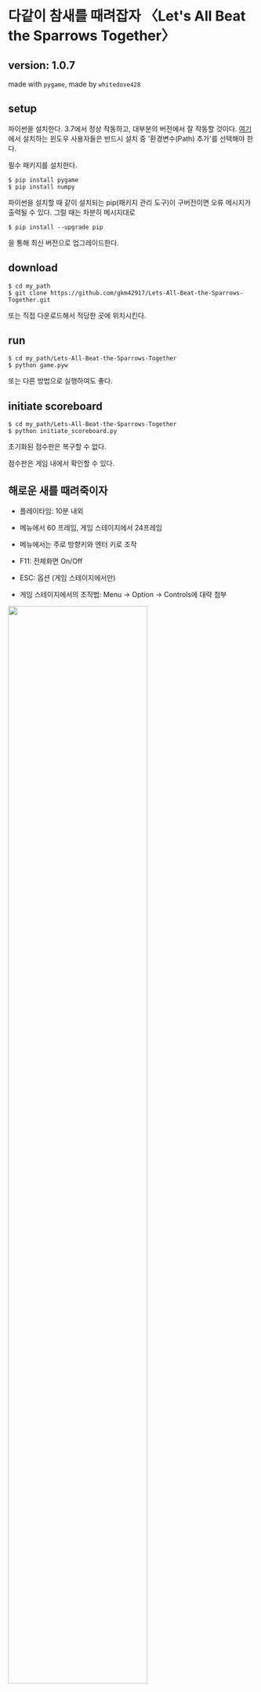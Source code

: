 # **다같이 참새를 때려잡자** 〈Let's All Beat the Sparrows Together〉

## **version: 1.0.7**
made with `pygame`, made by `whitedove428`

## setup
파이썬을 설치한다. 3.7에서 정상 작동하고, 대부분의 버전에서 잘 작동할 것이다. [여기](https://www.python.org/downloads/)에서 설치하는 윈도우 사용자들은 반드시 설치 중 '환경변수(Path) 추가'를 선택해야 한다.

필수 패키지를 설치한다.

```
$ pip install pygame
$ pip install numpy
```

파이썬을 설치할 때 같이 설치되는 pip(패키지 관리 도구)이 구버전이면 오류 메시지가 출력될 수 있다.
그럴 때는 차분히 메시지대로

```
$ pip install --upgrade pip
```

을 통해 최신 버전으로 업그레이드한다.

## download
```
$ cd my_path
$ git clone https://github.com/gkm42917/Lets-All-Beat-the-Sparrows-Together.git
```

또는 직접 다운로드해서 적당한 곳에 위치시킨다.

## run
```
$ cd my_path/Lets-All-Beat-the-Sparrows-Together
$ python game.pyw
```

또는 다른 방법으로 실행하여도 좋다.

## initiate scoreboard
```
$ cd my_path/Lets-All-Beat-the-Sparrows-Together
$ python initiate_scoreboard.py
```

초기화된 점수판은 복구할 수 없다.

점수판은 게임 내에서 확인할 수 있다.

## 해로운 새를 때려죽이자
* 플레이타임: 10분 내외

* 메뉴에서 60 프레임, 게임 스테이지에서 24프레임

* 메뉴에서는 주로 방향키와 엔터 키로 조작

* F11: 전체화면 On/Off

* ESC: 옵션 (게임 스테이지에서만)

* 게임 스테이지에서의 조작법: Menu → Option → Controls에 대략 첨부

<img src = "./screenshots/controls_guideline.png" width="75%">

# 게임 플레이

## 새총
* 공중에 체공할 수 있는 돌은 최대 `6`개(렉을 줄이기 위해 제한)
* `Shoot!`: 발사 가능
* `Wait!`: 돌이 바닥에 떨어질 때까지 발사 불가능
* 최대 대미지는 120가량

## 패배 조건
1. `생명력`이 0이 됐을 때
2. `밀밭 내구도`가 0이 됐을 때

## 음식 목록
| 음식 | 비고 |
|:---:|:---:|
| 포션 | 1.5hearts 회복 |
| 포션(뚱캔) | 3.0hearts 회복 |
| 관통 캔 | 스파이어 철거 시 드랍 |
| 샷건 캔 | 인면조 처치 시 드랍 |
| 빠른 장전 캔 | 추가 목표 달성 시 드랍 |

## 해로운 새 목록
| 해로운 새 | 유형 | 체력 | 비고 |
|:---:|:---:|---:|:---:|
| 참새 | 일반 | 1 |  |
| 타조 | 일반 | 1 |  |
| 정예타조 | 정예 | 200 |  |
| 뮤탈리스크 | 정예 | 300 |  |
| UFO | 일반 | 1 |  |
| 인면조 | 우두머리 | 2880 |  |
| 무리군주 | 정예 | 1500 | 공생충을 소환 |
| 공생충 | 일반 | 1 |  |
| 메디브 | 우두머리 | 5760 |
| 비둘기 | 번외 | 1 |  |
| 까마귀 | 번외 | 1 |  |
| 두루미 | 번외 | 1 |  |
| 펠리컨 | 번외 | 1 |  |
| 앵무새 | 번외 | 1 |  |

## 구조물 목록
| 구조물 | 체력 | 비고 |
|:---:|---:|:---:|
| 스파이어 | 6000 | 뮤탈리스크를 소환 |
| 그레이터 스파이어 | 12000 | 뮤탈리스크, 무리군주를 소환 |

## 투사체 목록
| 투사체 | 대미지 | 비고 |
|:---:|---:|:---:|
| 돌 | 0~120 | 플레이어가 발사 |
| 쐐기벌레 | 0.5hearts | 뮤탈리스크가 발사 |
| 레이저빔 | 1.0hearts | UFO가 발사 |
| 새똥 | 1.0hearts | 참새가 배변 |
| 비전균열 | 1.0hearts | 메디브가 발사 |

## 아직 수정되지 않은 버그

\-

# 스크린샷

## 게임플레이 영상
[유튜브에서 보기](https://www.youtube.com/watch?v=CkQKDU5AZGs&feature=youtu.be)

## Title
<img src = "./screenshots/unknown0.png" width="75%">

## Menu
<img src = "./screenshots/unknown1.png" width="75%">

<img src = "./screenshots/unknown2.png" width="75%">

<img src = "./screenshots/unknown3.png" width="75%">

## befor Game
<img src = "./screenshots/unknown4.png" width="75%">

<img src = "./screenshots/unknown5.png" width="75%">

## in Game
<img src = "./screenshots/unknown6.png" width="75%">

<img src = "./screenshots/unknown7.png" width="75%">

<img src = "./screenshots/unknown8.png" width="75%">

<img src = "./screenshots/unknown9.png" width="75%">

<img src = "./screenshots/unknown10.png" width="75%">

<img src = "./screenshots/unknown11.png" width="75%">

<img src = "./screenshots/unknown12.png" width="75%">

## after Game
<img src = "./screenshots/unknown13.png" width="75%">

<img src = "./screenshots/unknown14.png" width="75%">

## Statistics & Board
<img src = "./screenshots/unknown15.png" width="75%">

<img src = "./screenshots/unknown16.png" width="75%">

# 여담

## 문제점
1. 첫째로 미숙한 상태에서 만든 스파게티 코드. 돌과 충돌하면 삭제되는 일반 새를 만들고 생명력이 있는 정예 새를 만들었는데, 일반 새도 애초에 생명력이 1인 정예 새로 만들었으면 상당히 코드가 간결해졌을 것이다. 

1. C/C++에서는 잘만 되던 Backspace '\b'가 작동하지 않는다. 이것 탓에 점수판 만드는 데 상당히 고생했다. 아마 내가 모르는 다른 방법이 있지 싶다.

1. 플레이어는 클래스를 배우기 전에 만들어서 객체가 아니다. 객체로 만들었으면 2player도 쉽게 만들 수 있을 텐데 조금 아쉬운 점이다. 그러나 객체가 아니었던 돌을 객체로 뜯어고치면서 고생을 실컷 했었고 당장 불필요하게 플레이어까지 수정하면서 고생할 생각은 없다.

1. 게임 스테이지에서만 24프레임이다. 이게 말할 거리가 많은 게, 'pygame.image.load()'마다 뒤에 .convert()나 convert_alpha()를 붙이지 않으면 매 틱마다 이미지를 로드한다고 한다. 한창 작업하는 도중 알게 되었다. 실제로 측정해보니 60프레임으로 설정해놓은 것이 24프레임으로 작동하고 있었다. 그래서 전부 수정한 다음 게임 스테이지에서만 24프레임으로 작동하게 바꿨다. (convert()와 convert_alpha()의 차이는 후자가 투명색을 지원한다는 것.) 참새 같은 경우는 속력이 3~4 정도인데 이걸 60프레임으로 했으면 정수만 지원하는 pygame에서 어떻게 만들었을까 하는 생각도 든다. 새옹지마라고 할 만하다.

1. 그 많은 텍스트들을 만들 때 배경을 투명하게 할 경우 하나당 7줄 정도를 차지한다. 처음부터 함수를 만들어서 텍스트를 생성할 걸 하는 생각이 든다.

1. 많은 사진을 여러 게임 또는 유명한 밈에서 가져왔다. 메탈슬러그에서 관통, 샷건, 퀵차지의 아이콘과 UFO를, 스타크래프트에서 스파이어, 그레이터 스파이어, 뮤탈리스크, 무리군주를, 히어로즈 오브 더 스톰에서 포션과 메디브를, 평창 동계 올림픽에 등장하여 특유의 기괴함으로 유명했던 인면조를 사용했다.

1. 보스 인면조에서 패턴을 만든다고 "춤을 추지 않으면 잡아먹을 테야!"라는 대사를 달아놓고 플레이어가 왼쪽 오른쪽으로 움직이지 않으면 참새가 똥을 싸게 만들었다. 결과물은 심히 조잡하기가 이를 데가 없다.

1. 최종 보스 메디브의 생김새를 자세히 보면 구멍이 숭숭 뚫려있다. 전부 다른 게임에서 캡처해 포토샵으로 수정한 것이기 때문이다. 구멍 뚫린 부분은 체력바와 닉네임이 있던 자리다.

1. 포토샵이 png 파일에 표준이 아닌 데이터를 써놓는다고 한다. 실행이 안 되진 않지만 거슬리게 오류 메시지를 띄웠었는데, 구글링으로 없애는 방법을 알아냈다. [ImageMagick](https://imagemagick.org/index.php)을 깐다. 윈도우에서 설치를 하는 경우 'Install legacy utilities (e.g. convert)'를 체크한다. 이걸 해야지 명령 프롬프트에서 일괄 변환을 할 수 있다. 그리고 배치 파일을 만든다. 실행하면 같은 폴더에 있는 모든 png 파일이 변환된다.

```python
# pygame 텍스트 투명 배경 설정
text = arcadeFont35.render('대충 텍스트', True, (255, 255, 255))
textRect = text.get_rect()
textRect.centerx = windowSurface.get_rect().centerx
textRect.centery = windowSurface.get_rect().centery+320
alpha_img = pygame.Surface(text.get_size(), pygame.SRCALPHA)
alpha_img.fill((255, 255, 255, 255))
text.blit(alpha_img, (0, 0), special_flags=pygame.BLEND_RGBA_MULT)
```

```bat
:: ImageMagick의 convert [입력] -strip [출력]
@echo off
echo All files in format png will be converted.
for %%i in (*.png) do (
convert %%i -strip %%i
echo %%i converted
)
pause
```

## 참새의 무작위적 움직임
만들기 위해 고민을 많이 했던 대목이다. 결국 구현한 방법은 다음과 같다. 허공의 x, y 좌표 tuple을 촘촘하게 모아 배열에 넣은 뒤 저장한다. 그것들이 ./array에 있는 네 개의 파일이다. 처음 생성될 때 그 중 하나를 목표지점으로 잡고 그쪽으로 이동한다. 도달하면 다시 다른 목표지점을 잡아 이동한다. 계속 반복한다.

## 뮤탈리스크의 이동 경로
매개변수 θ를 사용하여 나타낼 수 있다.

<img src = "./screenshots/equation1.png" width="50%">

<img src = "./screenshots/result1.png" width="50%">
<img src = "./screenshots/result2.png" width="75%">
<img src = "./screenshots/result3.png" width="75%">

그래프의 모양을 가다듬기 위해서 아래 식을 곱한다.(scaling)

<img src = "./screenshots/equation2.png" width="20%">

아래와 같이 표현된다.

<img src = "./screenshots/equation3.png" width="60%">

<img src = "./screenshots/graph.png" width="60%">

θ 값에 따른 점의 위치

<img src = "./screenshots/graph.gif" width="60%">

이를 활용하여 뮤탈리스크의 이동 경로를 만들 수 있다.

## 메디브의 패턴
허공을 맴돌다 착지해 비전균열을 발사한다. 플레이어가 피격당하면 다시 발사한다. 피했다면 다시 까마귀로 변신한다. 첨하자면 원작(HOS) 고증이다.

## 통계를 만든 이유
누군가 이걸로 `강화학습`을 해보면 좋을 것 같다고 말했다. 그런데 이런 통계가 명확해야 한다고 말해서 고생 끝에 30개를 만들었다. 그런데 지금 기능으로는 게임이 종료되기 전까지 반환하는 기능이 없어서 수정해야 할지도 모르겠다. 그리고 별로 하고 싶지 않다.

## 효과음이 없는 이유
원래 넣으려고 했지만 작업량이 너무 많아서 생략했다. 1.0.8에는 효과음이 들어갈지도.

# License
다같이 참새를 때려잡자는 GNU General Public License v3.0 아래 배포됩니다. 세부사항은 [LICENSE](./LICENSE) 파일에서 확인하십시오.